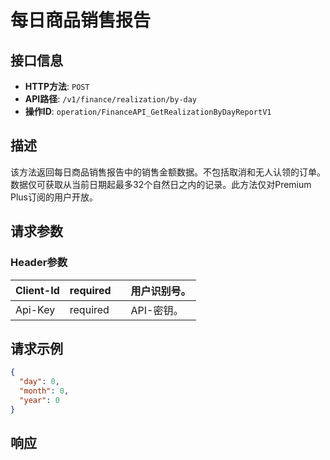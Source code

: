 # 每日商品销售报告

## 接口信息

- **HTTP方法**: `POST`
- **API路径**: `/v1/finance/realization/by-day`
- **操作ID**: `operation/FinanceAPI_GetRealizationByDayReportV1`

## 描述

该方法返回每日商品销售报告中的销售金额数据。不包括取消和无人认领的订单。数据仅可获取从当前日期起最多32个自然日之内的记录。此方法仅对Premium Plus订阅的用户开放。

## 请求参数

### Header参数

| Client-Id | required |  | 用户识别号。 |
|---|---|---|---|
| Api-Key | required |  | API-密钥。 |

## 请求示例

```json
{
  "day": 0,
  "month": 0,
  "year": 0
}
```

## 响应
